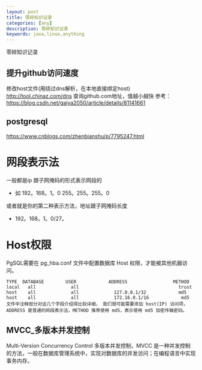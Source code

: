 ```yaml
---
layout: post
title: 零碎知识记录
categories: [any]
description: 零碎知识记录
keywords: java,linux,anything
---
```


零碎知识记录

## 提升github访问速度

修改host文件(用绕过dns解析，在本地直接绑定host)
http://tool.chinaz.com/dns  查询github.com地址，值越小越快
参考： https://blog.csdn.net/gaiya2050/article/details/81141661

## postgresql
https://www.cnblogs.com/zhenbianshu/p/7795247.html

# 网段表示法
一般都是ip 跟子网掩码的形式表示网段的
- 如 192。168。1。0 255。255。255。0

或者就是你的第二种表示方法，地址跟子网掩码长度
- 192。168。1。0/27。

# Host权限
PgSQL需要在 pg_hba.conf 文件中配置数据库 Host 权限，才能被其他机器访问。

```shell
TYPE  DATABASE        USER            ADDRESS                 METHOD
local   all             all                                     trust
host    all             all             127.0.0.1/32            md5
host    all             all             172.16.0.1/16            md5
文件中注释部分对这几个字段介绍得比较详细， 我们很可能需要添加 host(IP) 访问项， ADDRESS 是普通的网段表示法，METHOD 推荐使用 md5，表示使用 md5 加密传输密码。
```


## MVCC_多版本并发控制

Multi-Version Concurrency Control 多版本并发控制，MVCC 是一种并发控制的方法，一般在数据库管理系统中，实现对数据库的并发访问；在编程语言中实现事务内存。